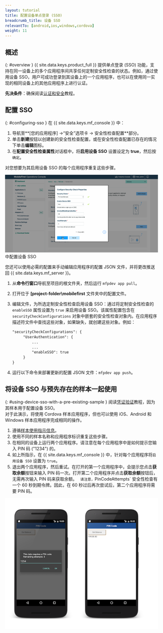 ```yaml
---
layout: tutorial
title: 配置设备单点登录 (SSO)
breadcrumb_title: 设备 SSO
relevantTo: [android,ios,windows,cordova]
weight: 11
---
```

<!-- NLS_CHARSET=UTF-8 -->
## 概述
{: #overview }
{{ site.data.keys.product_full }} 提供单点登录 (SSO) 功能，支持在同一设备上的多个应用程序间共享任何定制安全性检查的状态。例如，通过使用设备 SSO，用户可成功登录到其设备上的一个应用程序，也可以在使用同一实现的相同设备上的其他应用程序上进行认证。

**先决条件**：确保阅读[认证和安全](../)教程。

## 配置 SSO
{: #configuring-sso }
在 {{ site.data.keys.mf_console }} 中：

1. 导航至**[您的应用程序] →“安全”选项卡 → 安全性检查配置**部分。
2. 单击**新建**按钮以创建新的安全性检查配置，或在安全性检查配置已存在的情况下单击**编辑**图标。
3. 在**配置安全性检查属性**对话框中，将**启用设备 SSO** 设置设定为 **true**，然后按`确定`。

对您想要为其启用设备 SSO 的每个应用程序重复这些步骤。

<img class="gifplayer" alt="在 {{ site.data.keys.mf_console }}" src="enable-device-sso.png"/> 中配置设备 SSO

您还可以使用必需的配置来手动编辑应用程序的配置 JSON 文件，并将更改推送回 {{ site.data.keys.mf_server }}。

1. 从**命令行窗口**导航至项目的根文件夹，然后运行 `mfpdev app pull`。
2. 打开位于 **[project-folder\mobilefirst** 文件夹中的配置文件。
3. 编辑文件，为所选定制安全性检查启用设备 SSO：通过将定制安全性检查的 `enableSSO` 属性设置为 `true` 来启用设备 SSO。该属性配置包含在 `securityCheckConfigurations` 对象中嵌套的安全性检查对象内。在应用程序描述符文件中查找这些对象，如果缺失，就创建这些对象。例如：

   ```xml
   "securityCheckConfigurations": {
        "UserAuthentication": {
            ...
            ...
            "enableSSO": true
        }
   }
   ```
   
4. 运行以下命令来部署更新的配置 JSON 文件：`mfpdev app push`。

## 将设备 SSO 与预先存在的样本一起使用
{: #using-device-sso-with-a-pre-existing-sample }
阅读[凭证验证](../credentials-validation/)教程，因为其样本用于配置设备 SSO。  
对于此演示，将使用 Cordova 样本应用程序，但也可以使用 iOS、Android 和 Windows 样本应用程序完成相同的操作。

1. 遵循[样本使用指示信息](../credentials-validation/javascript/#sample-usage)。
2. 使用不同的样本名称和应用程序标识重复这些步骤。
3. 在相同的设备上运行两个应用程序。请注意在每个应用程序中是如何提示您输入 PIN 码 ("1234") 的。
4. 如上所指示，在 {{ site.data.keys.mf_console }} 中，针对每个应用程序将`启用设备 SSO` 设置为 `true`。
5. 退出两个应用程序，然后重试。在打开的第一个应用程序中，会提示您点击**获取余额**按钮来输入 PIN 码一次。打开第二个应用程序并点击**获取余额**按钮后，无需再次输入 PIN 码来获取余额。
`
请注意，`PinCodeAttempts` 安全性检查有一个 60 秒到期令牌。因此，在 60 秒过后再次尝试后，第二个应用程序将需要 PIN 码。

![PIN 码 Cordova 样本应用程序](pincode-attempts-cordova.png)

